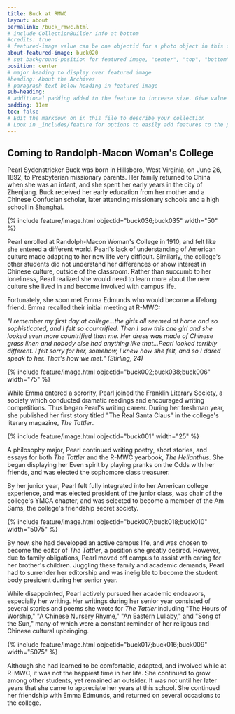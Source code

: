 ```yaml
---
title: Buck at RMWC
layout: about
permalink: /buck_rmwc.html
# include CollectionBuilder info at bottom
#credits: true
# featured-image value can be one objectid for a photo object in this collection, a relative path to an image in this project, or a full url to any image. If left blank, no featured image will appear at top of About page.
about-featured-image: buck020
# set background-position for featured image, "center", "top", "bottom"
position: center
# major heading to display over featured image
#heading: About the Archives
# paragraph text below heading in featured image
sub-heading: 
# additional padding added to the feature to increase size. Give value in em or px, e.g. "5em".
padding: 11em
toc: false
# Edit the markdown on in this file to describe your collection
# Look in _includes/feature for options to easily add features to the page
---
```


## Coming to Randolph-Macon Woman's College

Pearl Sydenstricker Buck was born in Hillsboro, West Virginia, on June 26, 1892, to Presbyterian missionary parents. Her family returned to China when she was an infant, and she spent her early years in the city of Zhenjiang. Buck received her early education from her mother and a Chinese Confucian scholar, later attending missionary schools and a high school in Shanghai. 

{% include feature/image.html objectid="buck036;buck035" width="50" %}

Pearl enrolled at Randolph-Macon Woman's College in 1910, and felt like she entered a different world.  Pearl's lack of understanding of American culture made adapting to her new life very difficult.  Similarly, the college's other students did not understand her differences or show interest in Chinese culture, outside of the classroom.  Rather than succumb to her loneliness, Pearl realized she would need to learn more about the new culture she lived in and become involved with campus life.

Fortunately, she soon met Emma Edmunds who would become a lifelong friend.  Emma recalled their initial meeting at R-MWC:

*"I remember my first day at college...the girls all seemed at home and so sophisticated, and I felt so countrified. Then I saw this one girl and she looked even more countrified than me. Her dress was made of Chinese grass linen and nobody else had anything like that...Pearl looked terribly different. I felt sorry for her, somehow, I knew how she felt, and so I dared speak to her. That's how we met." (Stirling, 24)* 

{% include feature/image.html objectid="buck002;buck038;buck006" width="75" %}

While Emma entered a sorority, Pearl joined the Franklin Literary Society, a society which conducted dramatic readings and encouraged writing competitions.  Thus began Pearl's writing career.  During her freshman year, she published her first story titled "The Real Santa Claus" in the college's literary magazine, *The Tattler*.

{% include feature/image.html objectid="buck001" width="25" %}

A philosophy major, Pearl continued writing poetry, short stories, and essays for both *The Tattler* and the R-MWC yearbook, *The Helianthus*.  She began displaying her Even spirit by playing pranks on the Odds with her friends, and was elected the sophomore class treasurer.

By her junior year, Pearl felt fully integrated into her American college experience, and was elected president of the junior class, was chair of the college's YMCA chapter, and was selected to become a member of the Am Sams, the college's friendship secret society. 

{% include feature/image.html objectid="buck007;buck018;buck010" width="5075" %}

By now, she had developed an active campus life, and was chosen to become the editor of *The Tattler*, a position she greatly desired.  However, due to family obligations, Pearl moved off campus to assist with caring for her brother's children.  Juggling these family and academic demands, Pearl had to surrender her editorship and was ineligible to become the student body president during her senior year.  

While disappointed, Pearl actively pursued her academic endeavors, especially her writing. Her writings during her senior year consisted of several stories and poems she 
wrote for *The Tattler* including "The Hours of Worship," "A Chinese Nursery Rhyme," "An 
Eastern Lullaby," and "Song of the Sun," many of which were a constant reminder of her religous and Chinese cultural upbringing.

{% include feature/image.html objectid="buck017;buck016;buck009" width="5075" %}



Although she had learned to be comfortable, adapted, and involved while at R-MWC, it was not the happiest time in her life. She continued to grow among other students, yet remained an outsider. It was not until her later years that she came to appreciate her years at this school. She continued her friendship with Emma Edmunds, and returned on several occasions to the college. 
